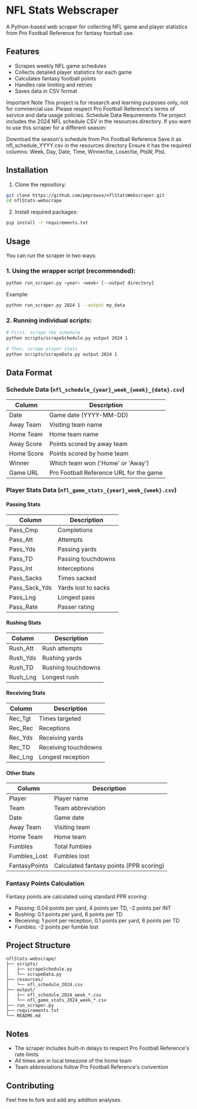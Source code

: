 # NFL Stats Webscraper

A Python-based web scraper for collecting NFL game and player statistics from Pro Football Reference for fantasy foorball use.

## Features

- Scrapes weekly NFL game schedules
- Collects detailed player statistics for each game
- Calculates fantasy football points
- Handles rate limiting and retries
- Saves data in CSV format

Important Note
This project is for research and learning purposes only, not for commercial use. Please respect Pro Football Reference's terms of service and data usage policies.
Schedule Data Requirements
The project includes the 2024 NFL schedule CSV in the resources directory. If you want to use this scraper for a different season:

Download the season's schedule from Pro Football Reference
Save it as nfl_schedule_YYYY.csv in the resources directory
Ensure it has the required columns: Week, Day, Date, Time, Winner/tie, Loser/tie, PtsW, PtsL

## Installation

1. Clone the repository:

```bash
git clone https://github.com/pmprowse/nflStatsWebscraper.git
cd nflStats-webscrape
```

2. Install required packages:

```bash
pip install -r requirements.txt
```

## Usage

You can run the scraper in two ways:

### 1. Using the wrapper script (recommended):

```bash
python run_scraper.py <year> <week> [--output directory]
```

Example:

```bash
python run_scraper.py 2024 1 --output my_data
```

### 2. Running individual scripts:

```bash
# First, scrape the schedule
python scripts/scrapeSchedule.py output 2024 1

# Then, scrape player stats
python scripts/scrapeData.py output 2024 1
```

## Data Format

### Schedule Data (`nfl_schedule_{year}_week_{week}_{date}.csv`)

| Column     | Description                             |
| ---------- | --------------------------------------- |
| Date       | Game date (YYYY-MM-DD)                  |
| Away Team  | Visiting team name                      |
| Home Team  | Home team name                          |
| Away Score | Points scored by away team              |
| Home Score | Points scored by home team              |
| Winner     | Which team won ('Home' or 'Away')       |
| Game URL   | Pro Football Reference URL for the game |

### Player Stats Data (`nfl_game_stats_{year}_week_{week}.csv`)

#### Passing Stats

| Column        | Description         |
| ------------- | ------------------- |
| Pass_Cmp      | Completions         |
| Pass_Att      | Attempts            |
| Pass_Yds      | Passing yards       |
| Pass_TD       | Passing touchdowns  |
| Pass_Int      | Interceptions       |
| Pass_Sacks    | Times sacked        |
| Pass_Sack_Yds | Yards lost to sacks |
| Pass_Lng      | Longest pass        |
| Pass_Rate     | Passer rating       |

#### Rushing Stats

| Column   | Description        |
| -------- | ------------------ |
| Rush_Att | Rush attempts      |
| Rush_Yds | Rushing yards      |
| Rush_TD  | Rushing touchdowns |
| Rush_Lng | Longest rush       |

#### Receiving Stats

| Column  | Description          |
| ------- | -------------------- |
| Rec_Tgt | Times targeted       |
| Rec_Rec | Receptions           |
| Rec_Yds | Receiving yards      |
| Rec_TD  | Receiving touchdowns |
| Rec_Lng | Longest reception    |

#### Other Stats

| Column        | Description                             |
| ------------- | --------------------------------------- |
| Player        | Player name                             |
| Team          | Team abbreviation                       |
| Date          | Game date                               |
| Away Team     | Visiting team                           |
| Home Team     | Home team                               |
| Fumbles       | Total fumbles                           |
| Fumbles_Lost  | Fumbles lost                            |
| FantasyPoints | Calculated fantasy points (PPR scoring) |

### Fantasy Points Calculation

Fantasy points are calculated using standard PPR scoring:

- Passing: 0.04 points per yard, 4 points per TD, -2 points per INT
- Rushing: 0.1 points per yard, 6 points per TD
- Receiving: 1 point per reception, 0.1 points per yard, 6 points per TD
- Fumbles: -2 points per fumble lost

## Project Structure

```
nflStats-webscrape/
├── scripts/
│   ├── scrapeSchedule.py
│   └── scrapeData.py
├── resources/
│   └── nfl_schedule_2024.csv
├── output/
│   ├── nfl_schedule_2024_week_*.csv
│   └── nfl_game_stats_2024_week_*.csv
├── run_scraper.py
├── requirements.txt
└── README.md
```

## Notes

- The scraper includes built-in delays to respect Pro Football Reference's rate limits
- All times are in local timezone of the home team
- Team abbreviations follow Pro Football Reference's convention


## Contributing

Feel free to fork and add any addition analyses. 
